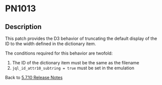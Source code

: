 # PN1013

<PageHeader />

## Description

This patch provides the D3 behavior of truncating the default display of the ID to the width defined in the dictionary item.

The conditions required for this behavior are twofold:

1) The ID of the dictionary item must be the same as the filename
2) `jql_id_attr10_subtring = true` must be set in the emulation

Back to [5.7.10 Release Notes](./../README.md)
  
<PageFooter />
